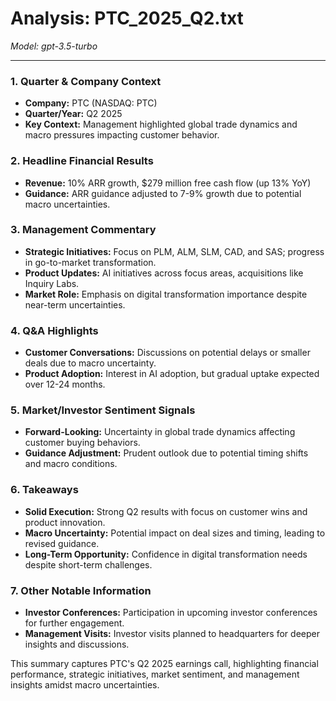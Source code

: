 # Analysis: PTC_2025_Q2.txt

*Model: gpt-3.5-turbo*

---

### 1. Quarter & Company Context
- **Company:** PTC (NASDAQ: PTC)
- **Quarter/Year:** Q2 2025
- **Key Context:** Management highlighted global trade dynamics and macro pressures impacting customer behavior.

### 2. Headline Financial Results
- **Revenue:** 10% ARR growth, $279 million free cash flow (up 13% YoY)
- **Guidance:** ARR guidance adjusted to 7-9% growth due to potential macro uncertainties.

### 3. Management Commentary
- **Strategic Initiatives:** Focus on PLM, ALM, SLM, CAD, and SAS; progress in go-to-market transformation.
- **Product Updates:** AI initiatives across focus areas, acquisitions like Inquiry Labs.
- **Market Role:** Emphasis on digital transformation importance despite near-term uncertainties.

### 4. Q&A Highlights
- **Customer Conversations:** Discussions on potential delays or smaller deals due to macro uncertainty.
- **Product Adoption:** Interest in AI adoption, but gradual uptake expected over 12-24 months.

### 5. Market/Investor Sentiment Signals
- **Forward-Looking:** Uncertainty in global trade dynamics affecting customer buying behaviors.
- **Guidance Adjustment:** Prudent outlook due to potential timing shifts and macro conditions.

### 6. Takeaways
- **Solid Execution:** Strong Q2 results with focus on customer wins and product innovation.
- **Macro Uncertainty:** Potential impact on deal sizes and timing, leading to revised guidance.
- **Long-Term Opportunity:** Confidence in digital transformation needs despite short-term challenges.

### 7. Other Notable Information
- **Investor Conferences:** Participation in upcoming investor conferences for further engagement.
- **Management Visits:** Investor visits planned to headquarters for deeper insights and discussions. 

This summary captures PTC's Q2 2025 earnings call, highlighting financial performance, strategic initiatives, market sentiment, and management insights amidst macro uncertainties.